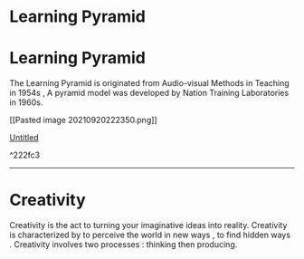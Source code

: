 # Learning Pyramid

# Learning Pyramid

The Learning Pyramid is originated from Audio-visual Methods in Teaching in 1954s , A pyramid model was developed by Nation Training Laboratories in 1960s.

[[Pasted image 20210920222350.png]]

[Untitled](Learning%20Pyramid%20de1bbdaa3d7447a19771b9e39b04bfec/Untitled%20Database%209e89b6061787439291507657f094b6ad.csv)

^222fc3

---

# Creativity

Creativity is the act to turning your imaginative ideas into reality. Creativity is characterized by to perceive the world in new ways , to find hidden ways . Creativity involves two processes : thinking then producing.